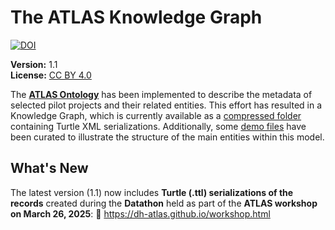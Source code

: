 # The ATLAS Knowledge Graph


[![DOI](https://zenodo.org/badge/DOI/10.5281/zenodo.15480439.svg)](https://doi.org/10.5281/zenodo.15480439)

**Version:** 1.1  
**License:** [CC BY 4.0](https://creativecommons.org/licenses/by/4.0/)

The [**ATLAS Ontology**](https://dh-atlas.github.io/deliverables/ontology/index-en.html) has been implemented to describe the metadata of selected pilot projects and their related entities. This effort has resulted in a Knowledge Graph, which is currently available as a [compressed folder](knowledge_graph.zip) containing Turtle XML serializations. Additionally, some [demo files](/knowledge_graph_demo/) have been curated to illustrate the structure of the main entities within this model.

## What's New

The latest version (1.1) now includes **Turtle (.ttl) serializations of the records** created during the **Datathon** held as part of the **ATLAS workshop on March 26, 2025**:
🔗 https://dh-atlas.github.io/workshop.html

